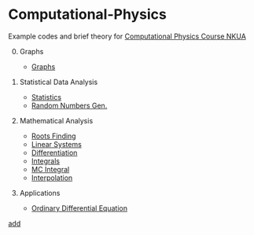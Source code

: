 # Computational-Physics


Example codes and brief theory for [Computational Physics Course NKUA](https://eclass.uoa.gr/courses/PHYS192/)

0. Graphs
   - [Graphs](https://github.com/costpetrides/Python/tree/main/Graphs)

1. Statistical Data Analysis
   - [Statistics](https://github.com/costpetrides/Computational-Physics/tree/main/Statistics)
   - [Random Numbers Gen.](https://github.com/costpetrides/Computational-Physics/tree/main/Random%20Numbers%20Gen.)

2. Mathematical Αnalysis
   - [Roots Finding](https://github.com/costpetrides/Computational-Physics/tree/main/Roots%20Finding)
   - [Linear Systems](https://github.com/costpetrides/Computational-Physics/tree/main/LinearSystems)
   - [Differentiation](https://github.com/costpetrides/Computational-Physics/tree/main/Differentiation)
   - [Ιntegrals](https://github.com/costpetrides/Computational-Physics/tree/main/Integrals)
   - [MC Integral](https://github.com/costpetrides/Computational-Physics/tree/main/MC%20Integral)
   - [Interpolation](https://github.com/costpetrides/Computational-Physics/tree/main/Interpolation)
   

3. Applications
   - [Ordinary Differential Equation](https://github.com/costpetrides/Computational-Physics/tree/main/ODE)
   

[add](https://drive.google.com/file/d/1OSfv9XV1kfne_iltiJ3OdU9c2HfKU7Zy/view?usp=sharing)
